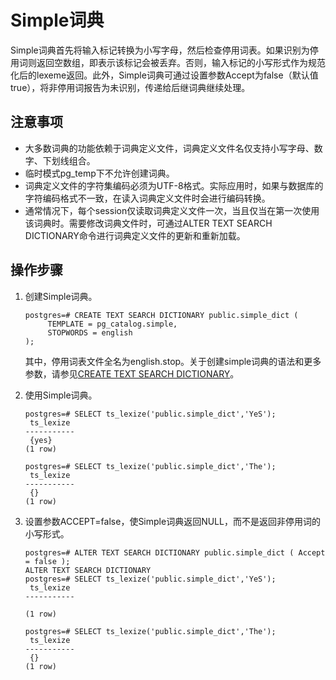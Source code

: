 # Simple词典<a name="ZH-CN_TOPIC_0242370500"></a>

Simple词典首先将输入标记转换为小写字母，然后检查停用词表。如果识别为停用词则返回空数组，即表示该标记会被丢弃。否则，输入标记的小写形式作为规范化后的lexeme返回。此外，Simple词典可通过设置参数Accept为false（默认值true），将非停用词报告为未识别，传递给后继词典继续处理。

## 注意事项<a name="zh-cn_topic_0237122036_section1750055382816"></a>

-   大多数词典的功能依赖于词典定义文件，词典定义文件名仅支持小写字母、数字、下划线组合。
-   临时模式pg\_temp下不允许创建词典。
-   词典定义文件的字符集编码必须为UTF-8格式。实际应用时，如果与数据库的字符编码格式不一致，在读入词典定义文件时会进行编码转换。
-   通常情况下，每个session仅读取词典定义文件一次，当且仅当在第一次使用该词典时。需要修改词典文件时，可通过ALTER TEXT SEARCH DICTIONARY命令进行词典定义文件的更新和重新加载。

## 操作步骤<a name="zh-cn_topic_0237122036_section75460100182"></a>

1.  创建Simple词典。

    ```
    postgres=# CREATE TEXT SEARCH DICTIONARY public.simple_dict (
         TEMPLATE = pg_catalog.simple,
         STOPWORDS = english
    );
    ```

    其中，停用词表文件全名为english.stop。关于创建simple词典的语法和更多参数，请参见[CREATE TEXT SEARCH DICTIONARY](CREATE-TEXT-SEARCH-DICTIONARY.md)。

2.  使用Simple词典。

    ```
    postgres=# SELECT ts_lexize('public.simple_dict','YeS');
     ts_lexize 
    -----------
     {yes}
    (1 row)
    
    postgres=# SELECT ts_lexize('public.simple_dict','The');
     ts_lexize 
    -----------
     {}
    (1 row)
    ```

3.  设置参数ACCEPT=false，使Simple词典返回NULL，而不是返回非停用词的小写形式。

    ```
    postgres=# ALTER TEXT SEARCH DICTIONARY public.simple_dict ( Accept = false );
    ALTER TEXT SEARCH DICTIONARY
    postgres=# SELECT ts_lexize('public.simple_dict','YeS');
     ts_lexize 
    -----------
    
    (1 row)
    
    postgres=# SELECT ts_lexize('public.simple_dict','The');
     ts_lexize 
    -----------
     {}
    (1 row)
    ```


